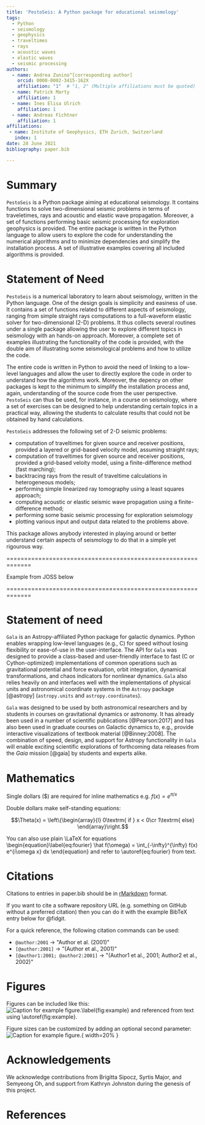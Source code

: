 ```yaml
---
title: 'PestoSeis: A Python package for educational seismology'
tags:
  - Python
  - seismology
  - geophysics
  - traveltimes
  - rays
  - acoustic waves
  - elastic waves
  - seismic processing
authors:
  - name: Andrea Zunino^[corresponding author]
    orcid: 0000-0002-3415-162X
    affiliation: "1"  # "1, 2" (Multiple affiliations must be quoted)
  - name: Patrick Marty
    affiliation: 1
  - name: Ines Elisa Ulrich
    affiliation: 1
  - name: Andreas Fichtner
    affiliation: 1 
affiliations:
 - name: Institute of Geophysics, ETH Zurich, Switzerland
   index: 1
date: 28 June 2021
bibliography: paper.bib

---
```


# Summary
`PestoSeis` is a Python package aiming at educational seismology. It contains functions to solve two-dimensional seismic problems in terms of traveletimes, rays and acoustic and elastic wave propagation. Moreover, a set of functions performing basic seismic processing for exploration geophysics is provided. The entire package is written in the Python language to allow users to explore the code for understanding the numerical algorithms and to minimize dependencies and simplify the installation process. A set of illustrative examples covering all included algorithms is provided.


# Statement of Need

`PestoSeis` is a numerical laboratory to learn about seismology, written in the Python language. One of the design goals is simplicity and easiness of use. It contains a set of functions related to different aspects of seismology, ranging from simple straight rays computations to a full-waveform elastic solver for two-dimensional (2-D) problems. It thus collects several routines under a single package allowing the user to explore different topics in seismology with an hands-on approach. Moreover, a complete set of examples illustrating the functionality of the code is provided, with the double aim of illustrating some seismological problems and how to utilize the code.

The entire code is written in Python to avoid the need of linking to a low-level languages and allow the user to directly explore the code in order to understand how the algorithms work. Moreover, the depency on other packages is kept to the minimum to simplify the installation process and, again, understanding of the source code from the user perspective.
`PestoSeis` can thus be used, for instance, in a course on seismology, where a set of exercises can be designed to help understanding certain topics in a practical way, allowing the students to calculate results that could not be obtained by hand calculations.

`PestoSeis` addresses the following set of 2-D seismic problems:
- computation of traveltimes for given source and receiver positions, provided a layered or grid-based velocity model, assuming straight rays;
- computation of traveltimes for given source and receiver positions, provided a grid-based veloity model, using a finite-difference method (fast marching);
- backtracing rays from the result of traveltime calculations in heterogeneous models;
- performing simple linearized ray tomography using a least squares approach;
- computing acoustic or elastic seismic wave propagation using a finite-difference method;
- performing some basic seismic processing for exploration seismology
- plotting various input and output data related to the problems above.

This package allows anybody interested in playing around or better understand certain aspects of seismology to do that in a simple yet rigourous way.  


=============================================================

Example from JOSS below  

=============================================================


# Statement of need

`Gala` is an Astropy-affiliated Python package for galactic dynamics. Python
enables wrapping low-level languages (e.g., C) for speed without losing
flexibility or ease-of-use in the user-interface. The API for `Gala` was
designed to provide a class-based and user-friendly interface to fast (C or
Cython-optimized) implementations of common operations such as gravitational
potential and force evaluation, orbit integration, dynamical transformations,
and chaos indicators for nonlinear dynamics. `Gala` also relies heavily on and
interfaces well with the implementations of physical units and astronomical
coordinate systems in the `Astropy` package [@astropy] (`astropy.units` and
`astropy.coordinates`).

`Gala` was designed to be used by both astronomical researchers and by
students in courses on gravitational dynamics or astronomy. It has already been
used in a number of scientific publications [@Pearson:2017] and has also been
used in graduate courses on Galactic dynamics to, e.g., provide interactive
visualizations of textbook material [@Binney:2008]. The combination of speed,
design, and support for Astropy functionality in `Gala` will enable exciting
scientific explorations of forthcoming data releases from the *Gaia* mission
[@gaia] by students and experts alike.

# Mathematics

Single dollars ($) are required for inline mathematics e.g. $f(x) = e^{\pi/x}$

Double dollars make self-standing equations:

$$\Theta(x) = \left\{\begin{array}{l}
0\textrm{ if } x < 0\cr
1\textrm{ else}
\end{array}\right.$$

You can also use plain \LaTeX for equations
\begin{equation}\label{eq:fourier}
\hat f(\omega) = \int_{-\infty}^{\infty} f(x) e^{i\omega x} dx
\end{equation}
and refer to \autoref{eq:fourier} from text.

# Citations

Citations to entries in paper.bib should be in
[rMarkdown](http://rmarkdown.rstudio.com/authoring_bibliographies_and_citations.html)
format.

If you want to cite a software repository URL (e.g. something on GitHub without a preferred
citation) then you can do it with the example BibTeX entry below for @fidgit.

For a quick reference, the following citation commands can be used:
- `@author:2001`  ->  "Author et al. (2001)"
- `[@author:2001]` -> "(Author et al., 2001)"
- `[@author1:2001; @author2:2001]` -> "(Author1 et al., 2001; Author2 et al., 2002)"

# Figures

Figures can be included like this:
![Caption for example figure.\label{fig:example}](figure.png)
and referenced from text using \autoref{fig:example}.

Figure sizes can be customized by adding an optional second parameter:
![Caption for example figure.](figure.png){ width=20% }

# Acknowledgements

We acknowledge contributions from Brigitta Sipocz, Syrtis Major, and Semyeong
Oh, and support from Kathryn Johnston during the genesis of this project.

# References
